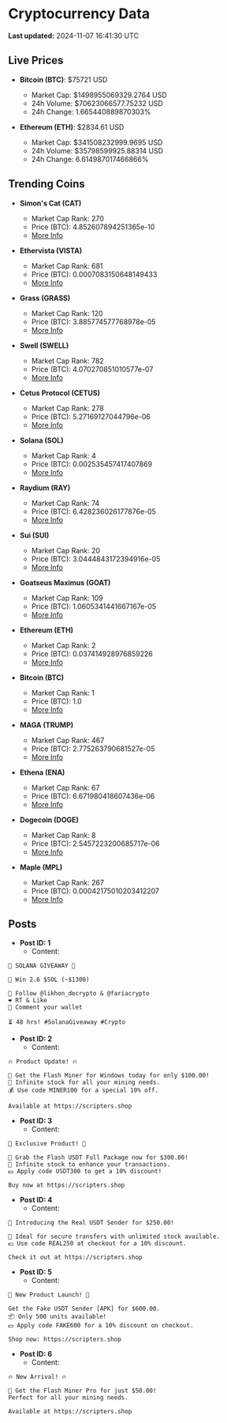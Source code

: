 # Cryptocurrency Data

**Last updated:** 2024-11-07 16:41:30 UTC

## Live Prices
- **Bitcoin (BTC)**: $75721 USD
  - Market Cap: $1498955069329.2764 USD
  - 24h Volume: $70623066577.75232 USD
  - 24h Change: 1.665440889870303%

- **Ethereum (ETH)**: $2834.61 USD
  - Market Cap: $341508232999.9695 USD
  - 24h Volume: $35798599925.88314 USD
  - 24h Change: 6.614987017466866%

## Trending Coins
- **Simon's Cat (CAT)**
  - Market Cap Rank: 270
  - Price (BTC): 4.852607894251365e-10
  - [More Info](https://www.coingecko.com/en/coins/simons-cat)

- **Ethervista (VISTA)**
  - Market Cap Rank: 681
  - Price (BTC): 0.0007083150648149433
  - [More Info](https://www.coingecko.com/en/coins/ethervista)

- **Grass (GRASS)**
  - Market Cap Rank: 120
  - Price (BTC): 3.885774577768978e-05
  - [More Info](https://www.coingecko.com/en/coins/grass)

- **Swell (SWELL)**
  - Market Cap Rank: 782
  - Price (BTC): 4.070270851010577e-07
  - [More Info](https://www.coingecko.com/en/coins/swell-network)

- **Cetus Protocol (CETUS)**
  - Market Cap Rank: 278
  - Price (BTC): 5.27169127044796e-06
  - [More Info](https://www.coingecko.com/en/coins/cetus-protocol)

- **Solana (SOL)**
  - Market Cap Rank: 4
  - Price (BTC): 0.002535457417407869
  - [More Info](https://www.coingecko.com/en/coins/solana)

- **Raydium (RAY)**
  - Market Cap Rank: 74
  - Price (BTC): 6.428236026177876e-05
  - [More Info](https://www.coingecko.com/en/coins/raydium)

- **Sui (SUI)**
  - Market Cap Rank: 20
  - Price (BTC): 3.0444843172394916e-05
  - [More Info](https://www.coingecko.com/en/coins/sui)

- **Goatseus Maximus (GOAT)**
  - Market Cap Rank: 109
  - Price (BTC): 1.0605341441667167e-05
  - [More Info](https://www.coingecko.com/en/coins/goatseus-maximus)

- **Ethereum (ETH)**
  - Market Cap Rank: 2
  - Price (BTC): 0.037414928976859226
  - [More Info](https://www.coingecko.com/en/coins/ethereum)

- **Bitcoin (BTC)**
  - Market Cap Rank: 1
  - Price (BTC): 1.0
  - [More Info](https://www.coingecko.com/en/coins/bitcoin)

- **MAGA (TRUMP)**
  - Market Cap Rank: 467
  - Price (BTC): 2.775263790681527e-05
  - [More Info](https://www.coingecko.com/en/coins/maga)

- **Ethena (ENA)**
  - Market Cap Rank: 67
  - Price (BTC): 6.671980418607436e-06
  - [More Info](https://www.coingecko.com/en/coins/ethena)

- **Dogecoin (DOGE)**
  - Market Cap Rank: 8
  - Price (BTC): 2.5457223200685717e-06
  - [More Info](https://www.coingecko.com/en/coins/dogecoin)

- **Maple (MPL)**
  - Market Cap Rank: 267
  - Price (BTC): 0.00042175010203412207
  - [More Info](https://www.coingecko.com/en/coins/maple)

## Posts
- **Post ID: 1**
  - Content:
```
🚀 SOLANA GIVEAWAY 🚀

🎁 Win 2.6 $SOL (~$1300)

🤝 Follow @likhon_decrypto & @fariacrypto
❤️ RT & Like
💬 Comment your wallet

⏳ 48 hrs! #SolanaGiveaway #Crypto
```

- **Post ID: 2**
  - Content:
```
🔥 Product Update! 🔥

🚀 Get the Flash Miner for Windows today for only $100.00!
🔋 Infinite stock for all your mining needs.
💰 Use code MINER100 for a special 10% off.

Available at https://scripters.shop
```

- **Post ID: 3**
  - Content:
```
🎁 Exclusive Product! 🎁

💸 Grab the Flash USDT Full Package now for $300.00!
🎉 Infinite stock to enhance your transactions.
💵 Apply code USDT300 to get a 10% discount!

Buy now at https://scripters.shop
```

- **Post ID: 4**
  - Content:
```
💎 Introducing the Real USDT Sender for $250.00!

💼 Ideal for secure transfers with unlimited stock available.
💵 Use code REAL250 at checkout for a 10% discount.

Check it out at https://scripters.shop
```

- **Post ID: 5**
  - Content:
```
🚀 New Product Launch! 🚀

Get the Fake USDT Sender [APK] for $600.00.
📦 Only 500 units available!
💵 Apply code FAKE600 for a 10% discount on checkout.

Shop now: https://scripters.shop
```

- **Post ID: 6**
  - Content:
```
🔥 New Arrival! 🔥

💸 Get the Flash Miner Pro for just $50.00!
Perfect for all your mining needs.

Available at https://scripters.shop
```

